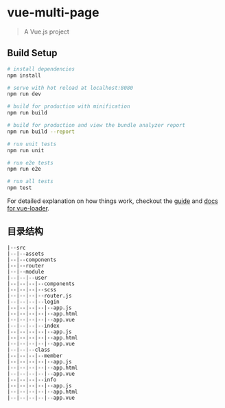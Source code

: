 # vue-multi-page

> A Vue.js project

## Build Setup

``` bash
# install dependencies
npm install

# serve with hot reload at localhost:8080
npm run dev

# build for production with minification
npm run build

# build for production and view the bundle analyzer report
npm run build --report

# run unit tests
npm run unit

# run e2e tests
npm run e2e

# run all tests
npm test
```

For detailed explanation on how things work, checkout the [guide](http://vuejs-templates.github.io/webpack/) and [docs for vue-loader](http://vuejs.github.io/vue-loader).


## 目录结构
```
|--src
|--|--assets
|--|--components
|--|--router
|--|--module
|--|--|--user
|--|--|--|--components
|--|--|--|--scss
|--|--|--|--router.js
|--|--|--|--login
|--|--|--|--|--app.js
|--|--|--|--|--app.html
|--|--|--|--|--app.vue
|--|--|--|--index
|--|--|--|--|--app.js
|--|--|--|--|--app.html
|--|--|--|--|--app.vue
|--|--|--class
|--|--|--|--member
|--|--|--|--|--app.js
|--|--|--|--|--app.html
|--|--|--|--|--app.vue
|--|--|--|--info
|--|--|--|--|--app.js
|--|--|--|--|--app.html
|--|--|--|--|--app.vue


```